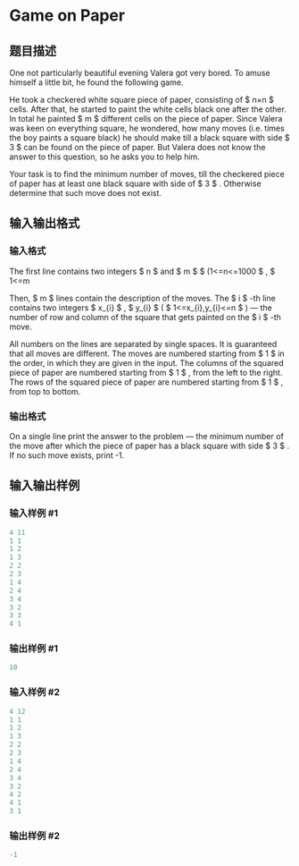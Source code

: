 # Game on Paper

## 题目描述

One not particularly beautiful evening Valera got very bored. To amuse himself a little bit, he found the following game.

He took a checkered white square piece of paper, consisting of $ n×n $ cells. After that, he started to paint the white cells black one after the other. In total he painted $ m $ different cells on the piece of paper. Since Valera was keen on everything square, he wondered, how many moves (i.e. times the boy paints a square black) he should make till a black square with side $ 3 $ can be found on the piece of paper. But Valera does not know the answer to this question, so he asks you to help him.

Your task is to find the minimum number of moves, till the checkered piece of paper has at least one black square with side of $ 3 $ . Otherwise determine that such move does not exist.

## 输入输出格式

### 输入格式

The first line contains two integers $ n $ and $ m $ $ (1<=n<=1000 $ , $ 1<=m

Then, $ m $ lines contain the description of the moves. The $ i $ -th line contains two integers $ x_{i} $ , $ y_{i} $ ( $ 1<=x_{i},y_{i}<=n $ ) — the number of row and column of the square that gets painted on the $ i $ -th move.

All numbers on the lines are separated by single spaces. It is guaranteed that all moves are different. The moves are numbered starting from $ 1 $ in the order, in which they are given in the input. The columns of the squared piece of paper are numbered starting from $ 1 $ , from the left to the right. The rows of the squared piece of paper are numbered starting from $ 1 $ , from top to bottom.

### 输出格式

On a single line print the answer to the problem — the minimum number of the move after which the piece of paper has a black square with side $ 3 $ . If no such move exists, print -1.

## 输入输出样例

### 输入样例 #1

```cpp
4 11
1 1
1 2
1 3
2 2
2 3
1 4
2 4
3 4
3 2
3 3
4 1

```
### 输出样例 #1

```cpp
10

```
### 输入样例 #2

```cpp
4 12
1 1
1 2
1 3
2 2
2 3
1 4
2 4
3 4
3 2
4 2
4 1
3 1

```
### 输出样例 #2

```cpp
-1

```
